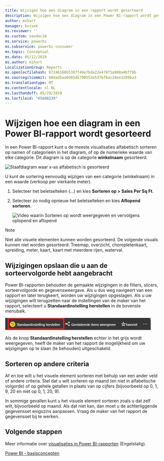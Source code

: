```yaml
---
title: Wijzigen hoe een diagram in een rapport wordt gesorteerd
description: Wijzigen hoe een diagram in een Power BI-rapport wordt gesorteerd
author: mihart
manager: kvivek
ms.reviewer: ''
ms.custom: seodec18
ms.service: powerbi
ms.subservice: powerbi-consumer
ms.topic: Conceptual
ms.date: 05/12/2019
ms.author: mihart
LocalizationGroup: Reports
ms.openlocfilehash: 67246168b5387f49e7bda22e470f5a908a4bff9b
ms.sourcegitcommit: 60dad5aa0d85db790553e537bf8ac34ee3289ba3
ms.translationtype: MT
ms.contentlocale: nl-NL
ms.lasthandoff: 05/29/2019
ms.locfileid: "65608239"
---
```

# <a name="change-how-a-chart-is-sorted-in-a-power-bi-report"></a>Wijzigen hoe een diagram in een Power BI-rapport wordt gesorteerd
In een Power BI-rapport kunt u de meeste visualisaties alfabetisch sorteren op namen of categorieën in het diagram, of op de numerieke waarde van elke categorie. Dit diagram is op de categorie **winkelnaam** gesorteerd.

![Staafdiagram waar x-as alfabetisch is gesorteerd](media/end-user-change-sort/pbi_chartsortcategory.png)

U kunt de sortering eenvoudig wijzigen van een categorie (winkelnaam) in een waarde (verkoop per vierkante meter).

1. Selecteer het beletselteken (...) en kies **Sorteren op > Sales Per Sq Ft**.
2. Selecteer zo nodig opnieuw het beletselteken en kies **Aflopend sorteren**.

   ![Video waarin Sorteren op wordt weergegeven en vervolgens oplopend en aflopend](media/end-user-change-sort/sort.gif)

> [!NOTE]
> Niet alle visuele elementen kunnen worden gesorteerd. De volgende visuals kunnen niet worden gesorteerd: Treemap, overzicht, choropletenkaart, spreiding, meter, kaart, kaart met meerdere rijen, waterval.

## <a name="saving-changes-you-make-to-sort-order"></a>Wijzigingen opslaan die u aan de sorteervolgorde hebt aangebracht
Power BI-rapporten behouden de gemaakte wijzigingen in de filters, slicers, sorteervolgorde en gegevensweergave. Als u dus weg navigeert van een rapport en later terugkeert, worden uw wijzigingen opgeslagen.  Als u uw wijzigingen wilt terugzetten naar de instellingen van de maker van het rapport, selecteert u **Standaardinstelling herstellen** in de bovenste menubalk. 

![Sorteervolgorde behouden](media/end-user-change-sort/power-bi-reset-to-default.png)

Als de knop **Standaardinstelling herstellen** echter in het grijs wordt weergegeven, heeft de maker van het rapport de mogelijkheid om uw wijzigingen op te slaan (te behouden) uitgeschakeld.

<a name="other"></a>
## <a name="sorting-using-other-criteria"></a>Sorteren op andere criteria
Af en toe wilt u het visuele element sorteren met behulp van een ander veld of andere criteria.  Stel dat u wilt sorteren op maand (en niet in alfabetische volgorde) of op gehele getallen in plaats van op cijfers (bijvoorbeeld op 0, 1, 9, 20 en niet op 0, 1, 20, 9).  

In sommige gevallen kunt u het visuele element sorteren zoals u dat zelf wilt, bijvoorbeeld op maand.  Als dat niet kan, dan moet u de achterliggende gegevensset enigszins aanpassen. Vraag de maker van het rapport de gegevensset bij te werken.

## <a name="next-steps"></a>Volgende stappen
Meer informatie over [visualisaties in Power BI-rapporten](end-user-visualizations.md) (Engelstalig).

[Power BI - basisconcepten](end-user-basic-concepts.md)
